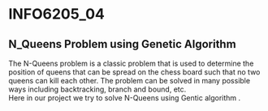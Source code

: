 # INFO6205_04
## N_Queens Problem using Genetic Algorithm
The N-Queens problem is a classic problem that is used to determine the position of queens that can be spread on the chess board such that no two queens can kill each other. The problem can be solved in many possible ways including backtracking, branch and bound, etc.   
Here in our project we try to solve N-Queens using Gentic algorithm .

